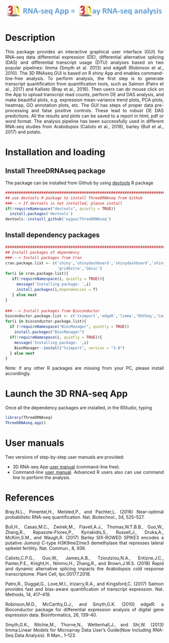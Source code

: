 <style>
body {
text-align: justify}
</style>
<img src="vignettes/fig/header.png" align="right"/> <br> <br> <br>

Description
===========

This package provides an interactive graphical user interface (GUI) for RNA-seq data differential expression (DE), differential alternative splicing (DAS) and differential transcript usage (DTU) analyses based on two popular pipelines: limma (Smyth et al. 2013) and edgeR (Robinson et al., 2010). The 3D RNAseq GUI is based on R shiny App and enables command-line-free analysis. To perform analysis, the first step is to generate transcript quantification from quantification tools, such as Salmon (Patro et al., 2017) and Kallisto (Bray et al., 2016). Then users can do mouse click on the App to upload transcript read counts, perform DE and DAS analysis, and make beautiful plots, e.g. expression mean-variance trend plots, PCA plots, heatmap, GO annotation plots, etc. The GUI has steps of proper data pre-processing and false positive controls. These lead to robust DE DAS predictions. All the results and plots can be saved to a report in html, pdf or word format. The analysis pipeline has been successfully used in different RNA-seq studies from Arabidopsis (Calixto et al., 2018), barley (Bull et al., 2017) and potato.

Installation and loading
========================

Install ThreeDRNAseq package
----------------------------

The package can be installed from Github by using <a href='https://cran.r-project.org/web/packages/devtools/index.html' target='_blank'>devtools</a> R package

``` r
#######################################################################################################
## use devtools R package to install ThreeDRNAseq from Github
###---> If devtools is not installed, please install
if(!requireNamespace("devtools", quietly = TRUE))
  install.packages('devtools')
devtools::instasll_github('wyguo/ThreeDRNAseq')
```

Install dependency packages
---------------------------

``` r
#######################################################################################################
## Install packages of dependency
###---> Install packages from Cran
cran.package.list <- c('shiny','shinydashboard','shinydashboard','shinyFiles','plotly','eulerr',
                       'gridExtra','Gmisc')
for(i in cran.package.list){
   if(!requireNamespace(i, quietly = TRUE)){
     message('Installing package: ',i)
     install.packages(i,dependencies = T)
   } else next
}

###---> Install packages from Bioconductor
bioconductor.package.list <- c('tximport','edgeR','limma','RUVSeq','ComplexHeatmap')
for(i in bioconductor.package.list){
  if (!requireNamespace("BiocManager", quietly = TRUE))
    install.packages("BiocManager")
  if(!requireNamespace(i, quietly = TRUE)){
    message('Installing package: ',i)
    BiocManager::install("tximport", version = "3.8")
  } else next
}
```

Note: if any other R packages are missing from your PC, please install accordingly.

Launch the 3D RNA-seq App
=========================

Once all the dependency packages are installed, in the RStudio, typing

``` r
library(ThreeDRNAseq)
ThreeDRNAseq.app()
```

User manuals
============

Two versions of step-by-step user manuals are provided:

-   3D RNA-seq App <a href="xxx" target="_blank">user manual</a> (command-line free).
-   Command-line <a href="xxx" target="_blank">user manual</a>. Advanced R users also can use command line to perform the analysis.

References
==========

Bray,N.L., Pimentel,H., Melsted,P., and Pachter,L. (2016) Near-optimal probabilistic RNA-seq quantification. Nat. Biotechnol., 34, 525–527.

Bull,H., Casao,M.C., Zwirek,M., Flavell,A.J., Thomas,W.T.B.B., Guo,W., Zhang,R., Rapazote-Flores,P., Kyriakidis,S., Russell,J., Druka,A., McKim,S.M., and Waugh,R. (2017) Barley SIX-ROWED SPIKE3 encodes a putative Jumonji C-type H3K9me2/me3 demethylase that represses lateral spikelet fertility. Nat. Commun., 8, 936.

Calixto,C.P.G., Guo,W., James,A.B., Tzioutziou,N.A., Entizne,J.C., Panter,P.E., Knight,H., Nimmo,H., Zhang,R., and Brown,J.W.S. (2018) Rapid and dynamic alternative splicing impacts the Arabidopsis cold response transcriptome. Plant Cell, tpc.00177.2018.

Patro,R., Duggal,G., Love,M.I., Irizarry,R.A., and Kingsford,C. (2017) Salmon provides fast and bias-aware quantification of transcript expression. Nat. Methods, 14, 417–419.

Robinson,M.D., McCarthy,D.J., and Smyth,G.K. (2010) edgeR: a Bioconductor package for differential expression analysis of digital gene expression data. Bioinformatics, 26, 139–40.

Smyth,G.K., Ritchie,M., Thorne,N., Wettenhall,J., and Shi,W. (2013) limma:Linear Models for Microarray Data User’s Guide(Now Including RNA-Seq Data Analysis). R Man., 1–123.
